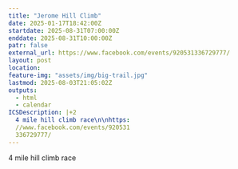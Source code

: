 ```yaml
---
title: "Jerome Hill Climb"
date: 2025-01-17T18:42:00Z
startdate: 2025-08-31T07:00:00Z
enddate: 2025-08-31T10:00:00Z
patr: false
external_url: https://www.facebook.com/events/920531336729777/
layout: post
location: 
feature-img: "assets/img/big-trail.jpg"
lastmod: 2025-08-03T21:05:02Z
outputs:
  - html
  - calendar
ICSDescription: |+2
  4 mile hill climb race\n\nhttps:  //www.facebook.com/events/920531  336729777/
---
```


4 mile hill climb race<br>
  <br>
  
